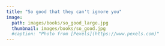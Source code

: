 ```yaml
---
title: "So good that they can't ignore you"
image: 
  path: images/books/so_good_large.jpg
  thumbnail: images/books/so_good.jpg
  #caption: "Photo from [Pexels](https://www.pexels.com)"
---
```

